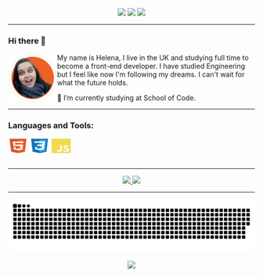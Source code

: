   <div align="center"> 
  <a href="https://instagram.com/helcodes" target="_blank"><img src="https://img.shields.io/badge/-Instagram-%23E4405F?style=for-the-badge&logo=instagram&logoColor=white" target="_blank"></a>
  <a href = "mailto: helena19w@gmail.com"><img src="https://img.shields.io/badge/-Gmail-%23333?style=for-the-badge&logo=gmail&logoColor=white" target="_blank"></a>
  <a href="https://www.linkedin.com/in/helena-archer" target="_blank"><img src="https://img.shields.io/badge/-LinkedIn-%230077B5?style=for-the-badge&logo=linkedin&logoColor=white" target="_blank"></a> 
 </div>

<hr>

### Hi there 👋

<img align="left" src="https://github.com/Archianne/Archianne/blob/main/profile.png?raw=true" width="100">

<div>

My name is Helena, I live in the UK and studying full time to become a front-end developer. I have studied Engineering but I feel like now I'm following my dreams. I can't wait for what the future holds.

🌱 I’m currently studying at School of Code.
 
</div>
<hr>
  
<h3>Languages and Tools:</h3>
<div style="display: inline_block">
  <img align="center" alt="archianne-HTML" height="30" width="40" src="https://raw.githubusercontent.com/devicons/devicon/master/icons/html5/html5-original.svg">
  <img align="center" alt="archianne-CSS" height="30" width="40" src="https://raw.githubusercontent.com/devicons/devicon/master/icons/css3/css3-original.svg">
  <img align="center" alt="archianne-JS" height="30" width="40" src="https://raw.githubusercontent.com/devicons/devicon/master/icons/javascript/javascript-plain.svg">
</div><br>

<hr>

<div align="center">
  <a href="https://github.com/archianne">
  <img height="150em" src="https://github-readme-stats.vercel.app/api?username=Archianne&show_icons=true&theme=light&include_all_commits=true&count_private=true"/>
  <img height="150em" src="https://github-readme-stats.vercel.app/api/top-langs/?username=Archianne&layout=compact&langs_count=16&theme=light"/>
</div>
  
<hr>

 <p align="center"><img align="center" src="https://github.com/archianne/archianne/blob/output/github-contribution-grid-snake.svg" /></p>
 <p align="center"><img align="center" src="https://komarev.com/ghpvc/?username=Archianne&color=green&label=Views" /></p>
